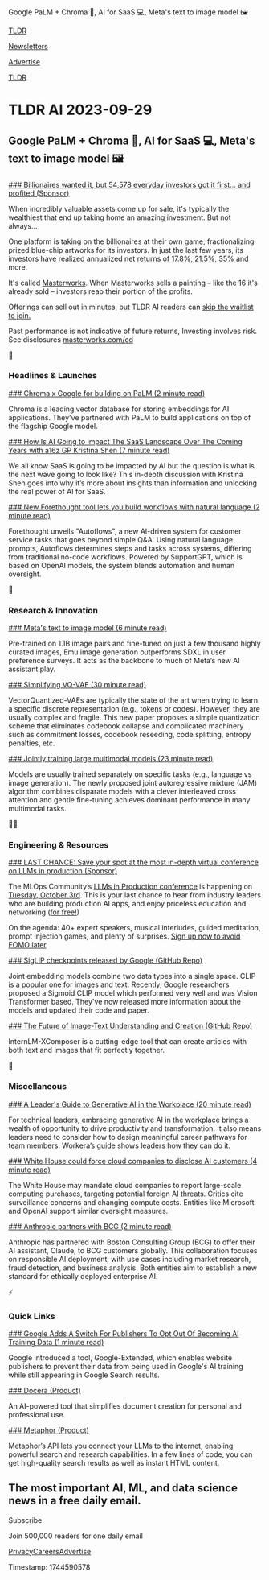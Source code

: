 Google PaLM + Chroma 🤝, AI for SaaS 💻, Meta's text to image model 🖼️

[TLDR](/)

[Newsletters](/newsletters)

[Advertise](https://advertise.tldr.tech/)

[TLDR](/)

# TLDR AI 2023-09-29

## Google PaLM + Chroma 🤝, AI for SaaS 💻, Meta's text to image model 🖼️

### 

[### Billionaires wanted it, but 54,578 everyday investors got it first... and profited (Sponsor)](https://www.masterworks.com?utm_source=tldrai&amp;utm_medium=newsletter&amp;utm_campaign=9-29-23&amp;utm_term=TLDR+AI+subscriber&amp;utm_content=billionaires+54578+)

When incredibly valuable assets come up for sale, it's typically the wealthiest that end up taking home an amazing investment. But not always...

One platform is taking on the billionaires at their own game, fractionalizing prized blue-chip artworks for its investors. In just the last few years, its investors have realized annualized net [returns of 17.8%, 21.5%, 35%](https://www.masterworks.com?utm_source=tldrai&utm_medium=newsletter&utm_campaign=9-29-23&utm_term=TLDR+AI+subscriber&utm_content=billionaires+54578+) and more.

It's called [Masterworks](https://www.masterworks.com?utm_source=tldrai&utm_medium=newsletter&utm_campaign=9-29-23&utm_term=TLDR+AI+subscriber&utm_content=billionaires+54578+). When Masterworks sells a painting – like the 16 it's already sold – investors reap their portion of the profits.

Offerings can sell out in minutes, but TLDR AI readers can [skip the waitlist to join.](https://www.masterworks.com?utm_source=tldrai&utm_medium=newsletter&utm_campaign=9-29-23&utm_term=TLDR+AI+subscriber&utm_content=billionaires+54578+)

Past performance is not indicative of future returns, Investing involves risk. See disclosures [masterworks.com/cd](http://masterworks.com/cd)

🚀

### Headlines & Launches

[### Chroma x Google for building on PaLM (2 minute read)](https://www.trychroma.com/blog/palm?utm_source=tldrai)

Chroma is a leading vector database for storing embeddings for AI applications. They've partnered with PaLM to build applications on top of the flagship Google model.

[### How Is AI Going to Impact The SaaS Landscape Over The Coming Years with a16z GP Kristina Shen (7 minute read)](https://www.saastr.com/how-is-ai-going-to-impact-the-saas-landscape-over-the-coming-years-with-a16z-gp-kristina-shen/?utm_source=tldrai)

We all know SaaS is going to be impacted by AI but the question is what is the next wave going to look like? This in-depth discussion with Kristina Shen goes into why it’s more about insights than information and unlocking the real power of AI for SaaS.

[### New Forethought tool lets you build workflows with natural language (2 minute read)](https://techcrunch.com/2023/09/21/new-forethought-tool-lets-you-build-workflows-with-natural-language/?utm_source=tldrai)

Forethought unveils "Autoflows", a new AI-driven system for customer service tasks that goes beyond simple Q&A. Using natural language prompts, Autoflows determines steps and tasks across systems, differing from traditional no-code workflows. Powered by SupportGPT, which is based on OpenAI models, the system blends automation and human oversight.

🧠

### Research & Innovation

[### Meta's text to image model (6 minute read)](https://ai.meta.com/research/publications/emu-enhancing-image-generation-models-using-photogenic-needles-in-a-haystack/?utm_source=tldrai)

Pre-trained on 1.1B image pairs and fine-tuned on just a few thousand highly curated images, Emu image generation outperforms SDXL in user preference surveys. It acts as the backbone to much of Meta’s new AI assistant play.

[### Simplifying VQ-VAE (30 minute read)](https://arxiv.org/abs/2309.15505?utm_source=tldrai)

VectorQuantized-VAEs are typically the state of the art when trying to learn a specific discrete representation (e.g., tokens or codes). However, they are usually complex and fragile. This new paper proposes a simple quantization scheme that eliminates codebook collapse and complicated machinery such as commitment losses, codebook reseeding, code splitting, entropy penalties, etc.

[### Jointly training large multimodal models (23 minute read)](https://arxiv.org/abs/2309.15564?utm_source=tldrai)

Models are usually trained separately on specific tasks (e.g., language vs image generation). The newly proposed joint autoregressive mixture (JAM) algorithm combines disparate models with a clever interleaved cross attention and gentle fine-tuning achieves dominant performance in many multimodal tasks.

👨‍💻

### Engineering & Resources

[### LAST CHANCE: Save your spot at the most in-depth virtual conference on LLMs in production (Sponsor)](https://home.mlops.community/public/events/llms-in-production-part-iii-2023-10-03?utm_source=tldr-ai&amp;utm_campaign=20230929)

The MLOps Community’s [LLMs in Production conference](https://home.mlops.community/public/events/llms-in-production-part-iii-2023-10-03?utm_source=tldr-ai&utm_campaign=20230929) is happening on [Tuesday, October 3rd](https://home.mlops.community/public/events/llms-in-production-part-iii-2023-10-03?utm_source=tldr-ai&utm_campaign=20230929). This is your last chance to hear from industry leaders who are building production AI apps, and enjoy priceless education and networking ([for free!](https://home.mlops.community/public/events/llms-in-production-part-iii-2023-10-03?utm_source=tldr-ai&utm_campaign=20230929))

On the agenda: 40+ expert speakers, musical interludes, guided meditation, prompt injection games, and plenty of surprises. [Sign up now to avoid FOMO later](https://home.mlops.community/public/events/llms-in-production-part-iii-2023-10-03?utm_source=tldr-ai&utm_campaign=20230929)

[### SigLIP checkpoints released by Google (GitHub Repo)](https://github.com/google-research/big_vision?utm_source=tldrai)

Joint embedding models combine two data types into a single space. CLIP is a popular one for images and text. Recently, Google researchers proposed a Sigmoid CLIP model which performed very well and was Vision Transformer based. They've now released more information about the models and updated their code and paper.

[### The Future of Image-Text Understanding and Creation (GitHub Repo)](https://github.com/internlm/internlm-xcomposer?utm_source=tldrai)

InternLM-XComposer is a cutting-edge tool that can create articles with both text and images that fit perfectly together.

🎁

### Miscellaneous

[### A Leader's Guide to Generative AI in the Workplace (20 minute read)](https://20797751.fs1.hubspotusercontent-na1.net/hubfs/20797751/LeadersGuidetoGenAIskillsWorkplace.pdf?utm_source=tldrai)

For technical leaders, embracing generative AI in the workplace brings a wealth of opportunity to drive productivity and transformation. It also means leaders need to consider how to design meaningful career pathways for team members. Workera’s guide shows leaders how they can do it.

[### White House could force cloud companies to disclose AI customers (4 minute read)](https://www.semafor.com/article/09/22/2023/white-house-could-force-cloud-companies-to-disclose-ai-customers?utm_source=tldrai)

The White House may mandate cloud companies to report large-scale computing purchases, targeting potential foreign AI threats. Critics cite surveillance concerns and changing compute costs. Entities like Microsoft and OpenAI support similar oversight measures.

[### Anthropic partners with BCG (2 minute read)](https://www.anthropic.com/index/anthropic-bcg?utm_source=tldrai)

Anthropic has partnered with Boston Consulting Group (BCG) to offer their AI assistant, Claude, to BCG customers globally. This collaboration focuses on responsible AI deployment, with use cases including market research, fraud detection, and business analysis. Both entities aim to establish a new standard for ethically deployed enterprise AI.

⚡️

### Quick Links

[### Google Adds A Switch For Publishers To Opt Out Of Becoming AI Training Data (1 minute read)](https://www.theverge.com/2023/9/28/23894779/google-ai-extended-training-data-toggle-bard-vertex?utm_source=tldrai)

Google introduced a tool, Google-Extended, which enables website publishers to prevent their data from being used in Google's AI training while still appearing in Google Search results.

[### Docera (Product)](https://www.docera.io/?utm_source=tldrai)

An AI-powered tool that simplifies document creation for personal and professional use.

[### Metaphor (Product)](https://platform.metaphor.systems/?utm_source=tldrai)

Metaphor’s API lets you connect your LLMs to the internet, enabling powerful search and research capabilities. In a few lines of code, you can get high-quality search results as well as instant HTML content.

## The most important AI, ML, and data science news in a free daily email.

Subscribe

Join 500,000 readers for one daily email

[Privacy](/privacy)[Careers](https://jobs.ashbyhq.com/tldr.tech)[Advertise](/ai/advertise)

Timestamp: 1744590578